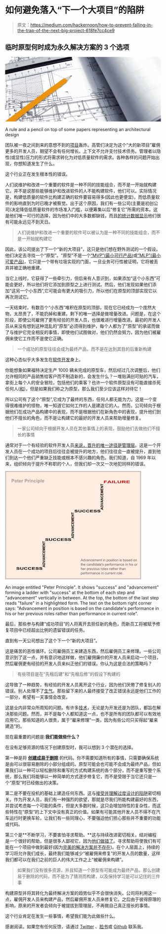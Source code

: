# 如何避免落入“下一个大项目”的陷阱

> 原文：<https://medium.com/hackernoon/how-to-prevent-falling-in-the-trap-of-the-next-big-project-618fe7cc4ce9>

## 临时原型何时成为永久解决方案的 3 个选项

![](img/627dae25d847290dee0cb3581ab1c91f.png)

A rule and a pencil on top of some papers representing an architectural design

团队被一夜之间到来的意想不到的[项目](https://hackernoon.com/tagged/project)轰炸。高管们决定为这个“大的新项目”雇佣更多的开发人员，期望不会有任何增长。上下文不允许支付技术债务。管理者以隐性(或显性)压力的形式将需求转化为对低质量软件的需求。各种各样的问题开始出现，你想知道发生了什么。

这个行业正在发生根本性的错误。

人们说维护和改进一个重要的软件是一种不同的技能组合，而不是一开始就构建它。并不是说那些能够维护和改进软件的人不能构建软件，他们可以。实际情况是，构建低质量的软件比构建正确的软件要容易得多(因此也更便宜)，而低质量软件的影响直到为时已晚才被察觉。出于这个原因，我们有一些公司(主要是初创公司)决定降低低质量软件的市场准入门槛，以便筹集以后“修复它”所需的资本。这是他们唯一可行的选择，因为他们中的大多数都缺钱，而且[的统计数据显示](https://s3.amazonaws.com/startupcompass-public/StartupGenomeReport2_Why_Startups_Fail_v2.pdf)他们很有可能永远见不到天日。

> 人们说维护和改进一个重要的软件可以被认为是一种不同的技能组合，而不是一开始就构建它

因此，该公司提出了下一个“新的大项目”，这只是他们想在野外测试的一个假设。他们决定去寻找一个“原型”。“原型”不是一个[“MVP”(最小可行产品)](https://en.wikipedia.org/wiki/Minimum_viable_product)或[“MLP”(最小可爱产品)](/the-happy-startup-school/beyond-mvp-10-steps-to-make-your-product-minimum-loveable-51800164ae0c)，它只是一个带有垃圾实现的门面，一旦业务可行性被证明，它将被丢弃并被正确地重建。

当它上线时，它获得了一些牵引力，但后来有人意识到，如果添加“这个小东西”可能会更好，所以他们将它添加到原型之上进行测试。然后，他们发现如果他们添加“这另一个小东西”,它可能会有更大的吸引力，所以他们在原型的顶部实现它以再次测试它。

一天结束时，有数百个“小东西”堆积在原型的顶部，现在它已经成为一个庞然大物，太昂贵了，不能扔掉和重建。剩下的唯一选择是做增量改进。问题是，在这个阶段，即使公司雇佣了更有经验的开发人员，也很难进行增量改进。最初的开发人员从来没有想到这种混乱的“原型”必须得到维护，每个人都为了“原型”的承诺而做了与维护它完全相反的事情，即使他们试图做对，他们仍然会努力，因为他们被雇佣来使它工作而不是使它正确。

> 一个成功的原型往往会成为最终产品，而不是在达到其目的后重新构建

这种心态似乎大多发生在[软件开发](https://hackernoon.com/tagged/software-development)身上。

你能想象如果福特决定生产 1000 辆未完成的原型车，然后经过几次调整后，他们允许相同的产品销售给客户而不制造新的，会发生什么？一堆贴满创可贴的汽车，拿街上每个人的安全冒险，包括他们的乘客？也许一个软件原型没有可能直接杀死任何人([和](https://8thlight.com/blog/uncle-bob/2012/04/18/After-The-Disaster.html))，但是如果我们称之为原型，那么我们至少应该这样对待它！

所以公司有了这个“原型”,它成为了最终的东西，任何人都无能为力。这是一个变得很难维护的怪物，唯一知道它如何工作的人是建造它的人。然而，公司倾向于根据他们在成功产品构建中的表现，而不是根据他们在新角色中的表现，提升他们到他们不擅长的角色，而不是让构建它的最好的开发人员来帮助增量修复。

> 一家公司倾向于根据开发人员在其他事情上的表现，鼓励他们去做他们不擅长的事情

通常对于一个有经验的软件开发人员[来说，晋升的唯一途径是管理层](https://www.ctl.io/developers/blog/post/career-path-of-a-programmer/)。这是一个开发人员在一个成功的项目后往往会被提升的地方，他们往往会一直被提升，直到他们到达一个他们严重缺乏技能或根本不感兴趣的角色。我们知道，自 1969 年以来，组织倾向于提升不称职的个人，但我们却一次又一次地犯同样的错误。

![](img/b122788e274613c9240fcd161fe962e7.png)

An image entitled "Peter Principle". It shows "success" and "advancement" forming a ladder with "success" at the bottom of each step and "advancement" vertically in between. At the top, the bottom of the last step reads "failure" in a highlighted form. The text on the bottom right corner says: "Advancement in position is based on the candidate's performance in his or her previous roles rather than performance in current role".

最后，那些参与构建“成功项目”的人将离开去担任新的角色，而新员工将被赋予修复项目中已经超出比例的遗留错误的任务。

直到有一天公司想出了这个下一个“新的大项目”。

这是痛苦的恶性循环。公司雇佣员工来建造东西，然后雇佣员工来修理。一些公司意识到了这一点，并有意识地这样做，他们雇佣廉价的开发人员来启动一个项目，然后雇佣更有经验的开发人员来纠正他们的错误。你认为这是合法的策略吗？

> 有些项目是在“先租后建”和“先租后修”的假设下构建的

这导致了一种趋势，有经验的开发人员离开这个行业，因为他们厌倦了修复别人的错误。别人处理不了[生气](https://hackernoon.com/the-angry-programmer-52a93bfcbc3c)。那些留下来的人最终接受了改正错误永远是他们工作的一部分，希望有一天事情会改变。

这是业内非常众所周知的问题。有许多[技术](/@fagnerbrack/the-trick-to-write-better-software-lies-on-the-technique-944015f84ce4)，无论是为开发还是为团队，都旨在解决那些问题。然而，并不是每个人都知道这一点，也不是所有的团队都可以有效地应用它。那些知道的人很贵，属于“雇来修理”一类，因为有些公司只买得起“雇来建造”的。

现在最重要的问题是:**我们能做些什么？**

在没有足够资源的情况下创建原型时，我可以想到 3 个潜在的选择。

第一种是将 [**创建成易于删除**](http://programmingisterrible.com/post/139222674273/write-code-that-is-easy-to-delete-not-easy-to) 的代码。你不需要知道所有的事情，只需要确保系统是由可以很容易删除的小部分组成的。原型可能会也可能不会成为最终产品，但如果我们以一种可以轻松删除和重写的方式构建系统的各个部分，而不是重写整个系统，那么我们将能够以一种简单的方式逐步修复它，而不是受限于当它还只是一个“原型”时已经做出的决策。

第二是不要在投机的基础上建造任何东西。这与[接受并理解过度设计的陷阱](https://hackernoon.com/how-to-accept-over-engineering-for-what-it-really-is-6fca9a919263)密切相关。作为开发人员，我们有一种强烈的欲望，那就是尽我们所能构建最好的东西，并尝试考虑每一个可能的条件，但是大多数时候，这只会增加特性的复杂性，而这些特性在“原型”的上下文中没有真正的价值。如果有可能其他开发人员不得不在汽车运行时更换车轮，让我们有一些同理心，不要强迫他们担心那些并不重要的功能或代码。

第三个是**不断学习，不要害怕寻求帮助。**这与持续改进密切相关。结对编程是一个很好的帮助，但是很多人鄙视它，因为[他们做错了](https://hackernoon.com/how-to-do-pair-programming-wrong-dab72fd15bef)。寻求帮助将使我们有可能在一个项目中做到最好(因为[完美的解决方案并不存在](https://hackernoon.com/how-to-destroy-the-myth-of-the-proper-solution-94ca958def1f))。在个人层面上，持续的学习将允许我们成长，最终我们能够减少“被雇佣来修复”的开发人员的数量，这样我们都可以在我们之前的巨人的伟大工作之上“被雇佣来构建”。

> 如果我们没有很多资源，并且知道一个原型有可能成为最终产品，那么创建易于删除的代码，而不是为了猜测而构建，以及保持学习是可以记住的三件事

构建原型并将其转化为最终解决方案的趋势似乎不会很快消失。公司将利用这一点，雇佣开发人员来构建产品，然后雇佣开发人员来修复它。之后由于彼得原理的影响，原来的开发者会倾向于被提拔到管理层，不再做自己真正擅长的事情。

这个行业肯定在发生一些事情，希望我们能为此做些什么。

感谢阅读。如果您有任何反馈，请通过 [Twitter](https://twitter.com/FagnerBrack) 、[脸书](https://www.facebook.com/fagner.brack)或 [Github](http://github.com/FagnerMartinsBrack) 联系我。